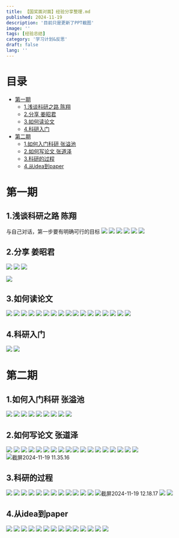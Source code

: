 ```yaml
---
title: 【国奖面对面】经验分享整理.md
published: 2024-11-19
description: '目前只是更新了PPT截图'
image: ''
tags: [经验总结]
category: '学习计划&反思'
draft: false 
lang: ''
---
```

# 目录
- [第一期](#%E7%AC%AC%E4%B8%80%E6%9C%9F)
  * [1.浅谈科研之路 陈翔](#1%E6%B5%85%E8%B0%88%E7%A7%91%E7%A0%94%E4%B9%8B%E8%B7%AF-%E9%99%88%E7%BF%94)
  * [2.分享 姜昭君](#2%E5%88%86%E4%BA%AB-%E5%A7%9C%E6%98%AD%E5%90%9B)
  * [3.如何读论文](#3%E5%A6%82%E4%BD%95%E8%AF%BB%E8%AE%BA%E6%96%87)
  * [4.科研入门](#4%E7%A7%91%E7%A0%94%E5%85%A5%E9%97%A8)
- [第二期](#%E7%AC%AC%E4%BA%8C%E6%9C%9F)
  * [1.如何入门科研 张溢池](#1%E5%A6%82%E4%BD%95%E5%85%A5%E9%97%A8%E7%A7%91%E7%A0%94-%E5%BC%A0%E6%BA%A2%E6%B1%A0)
  * [2.如何写论文 张道泽](#2%E5%A6%82%E4%BD%95%E5%86%99%E8%AE%BA%E6%96%87-%E5%BC%A0%E9%81%93%E6%B3%BD)
  * [3.科研的过程](#3%E7%A7%91%E7%A0%94%E7%9A%84%E8%BF%87%E7%A8%8B)
  * [4.从idea到paper](#4%E4%BB%8Eidea%E5%88%B0paper)
# 第一期
## 1.浅谈科研之路 陈翔
与自己对话，第一步要有明确可行的目标
![](/media/17291747644116/17319867767312.png)
![](/media/17291747644116/17319867484858.png)
![](/media/17291747644116/17319869235839.png)
![](/media/17291747644116/17319869591108.png)
![](/media/17291747644116/17319869986871.png)
![](/media/17291747644116/17319870988013.png)

## 2.分享 姜昭君
![](/media/17291747644116/17319872036309.png)
![](/media/17291747644116/17319872361073.png)
![](/media/17291747644116/17319872680936.png)

![](/media/17291747644116/17319873227207.jpg)

## 3.如何读论文
![](/media/17291747644116/17319873624220.png)
![](/media/17291747644116/17319874054212.png)
![](/media/17291747644116/17319874323969.png)
![](/media/17291747644116/17319874599619.png)
![](/media/17291747644116/17319874983218.png)
![](/media/17291747644116/17319875176296.png)
![](/media/17291747644116/17319875339011.png)
![](/media/17291747644116/17319875500468.png)
![](/media/17291747644116/17319875763198.png)
![](/media/17291747644116/17319875918610.png)
![](/media/17291747644116/17319876205313.png)
![](/media/17291747644116/17319876466522.png)
![](/media/17291747644116/17319876683204.png)
![](/media/17291747644116/17319877062590.png)
![](/media/17291747644116/17319877479106.png)
![](/media/17291747644116/17319877685292.png)
![](/media/17291747644116/17319878257899.png)

## 4.科研入门
![](/media/17291747644116/17319882183058.png)
![](/media/17291747644116/17319883490598.png)

# 第二期
## 1.如何入门科研 张溢池
![](/media/17291747644116/17319886144120.png)
![](/media/17291747644116/17319886333864.png)
![](/media/17291747644116/17319886468082.png)
![](/media/17291747644116/17319886781859.png)
![](/media/17291747644116/17319887119773.png)
![](/media/17291747644116/17319887489031.png)
![](/media/17291747644116/17319887736908.png)
![](/media/17291747644116/17319888037396.png)
![](/media/17291747644116/17319888344365.png)
## 2.如何写论文 张道泽
![](/media/17291747644116/17319888615249.png)
![](/media/17291747644116/17319889227399.png)
![](/media/17291747644116/17319889592009.png)
![](/media/17291747644116/17319889946237.png)
![](/media/17291747644116/17319890185664.png)
![](/media/17291747644116/17319890480513.png)
![](/media/17291747644116/17319890608838.png)
![](/media/17291747644116/17319890773119.png)
![](/media/17291747644116/17319891076879.png)
![](/media/17291747644116/17319891264663.png)
![](/media/17291747644116/17319891470233.png)
![](/media/17291747644116/17319891574560.png)
![](/media/17291747644116/17319892389448.png)
![](/media/17291747644116/17319892637396.png)
![](/media/17291747644116/17319892736452.png)
![](/media/17291747644116/17319893007750.png)
![](/media/17291747644116/17319893282384.png)
![](/media/17291747644116/17319893511909.png)
![截屏2024-11-19 11.35.16](/media/17291747644116/%E6%88%AA%E5%B1%8F2024-11-19%2011.35.16.png)
## 3.科研的过程
![](/media/17291747644116/17319895873239.png)
![](/media/17291747644116/17319896148879.png)
![](/media/17291747644116/17319896380401.png)
![](/media/17291747644116/17319896648629.png)
![](/media/17291747644116/17319896952738.png)
![](/media/17291747644116/17319897100401.png)
![](/media/17291747644116/17319897328600.png)
![](/media/17291747644116/17319897615749.png)
![](/media/17291747644116/17319897841492.png)
![](/media/17291747644116/17319898100882.png)
![](/media/17291747644116/17319898703499.png)
![](/media/17291747644116/17319898421332.png)
![截屏2024-11-19 12.18.17](/media/17291747644116/%E6%88%AA%E5%B1%8F2024-11-19%2012.18.17.png)
![](/media/17291747644116/17319899409404.png)
![](/media/17291747644116/17319899534609.png)

## 4.从idea到paper 
![](/media/17291747644116/17319899926475.png)
![](/media/17291747644116/17319900153164.png)
![](/media/17291747644116/17319900329962.png)
![](/media/17291747644116/17319900599118.png)
![](/media/17291747644116/17319900890888.png)
![](/media/17291747644116/17319901065336.png)
![](/media/17291747644116/17319901387681.png)
![](/media/17291747644116/17319901697878.png)
![](/media/17291747644116/17319901938168.png)
![](/media/17291747644116/17319902111979.png)
![](/media/17291747644116/17319902374296.png)
![](/media/17291747644116/17319902731975.png)
![](/media/17291747644116/17319902830368.png)
![](/media/17291747644116/17319903026672.png)

